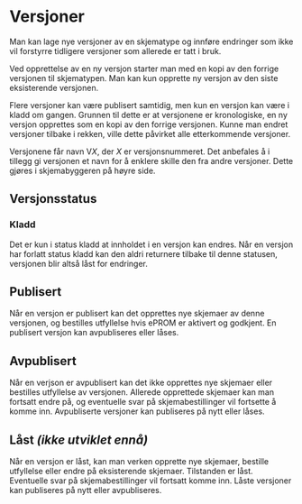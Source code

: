 # Versjoner

Man kan lage nye versjoner av en skjematype og innføre endringer som ikke vil forstyrre tidligere versjoner som allerede er tatt i bruk.

Ved opprettelse av en ny versjon starter man med en kopi av den forrige versjonen til skjematypen. Man kan kun opprette ny versjon av den siste eksisterende versjonen.

Flere versjoner kan være publisert samtidig, men kun en versjon kan være i kladd om gangen. Grunnen til dette er at versjonene er kronologiske, en ny versjon opprettes som en kopi av den forrige versjonen. Kunne man endret versjoner tilbake i rekken, ville dette påvirket alle etterkommende versjoner.

Versjonene får navn V*X*, der *X* er versjonsnummeret. Det anbefales å i tillegg gi versjonen et navn for å enklere skille den fra andre versjoner. Dette gjøres i skjemabyggeren på høyre side.

## Versjonsstatus

### Kladd

Det er kun i status kladd at innholdet i en versjon kan endres. Når en versjon har forlatt status kladd kan den aldri returnere tilbake til denne statusen, versjonen blir altså låst for endringer.

## Publisert

Når en versjon er publisert kan det opprettes nye skjemaer av denne versjonen, og bestilles utfyllelse hvis ePROM er aktivert og godkjent. En publisert versjon kan avpubliseres eller låses.

## Avpublisert

Når en verjson er avpublisert kan det ikke opprettes nye skjemaer eller bestilles utfyllelse av versjonen. Allerede opprettede skjemaer kan man fortsatt endre på, og eventuelle svar på skjemabestillinger vil fortsette å komme inn. Avpubliserte versjoner kan publiseres på nytt eller låses.

## Låst *(ikke utviklet ennå)*

Når en versjon er låst, kan man verken opprette nye skjemaer, bestille utfyllelse eller endre på eksisterende skjemaer. Tilstanden er låst. Eventuelle svar på skjemabestillinger vil fortsatt komme inn. Låste versjoner kan publiseres på nytt eller avpubliseres.
